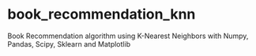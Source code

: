 # book_recommendation_knn
Book Recommendation algorithm using K-Nearest Neighbors with Numpy, Pandas, Scipy, Sklearn and Matplotlib
